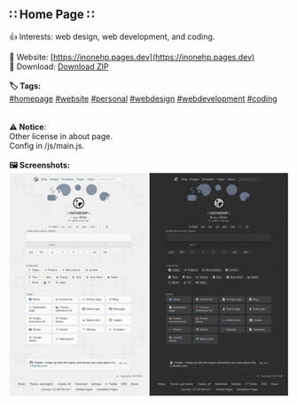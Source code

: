 
## ∷ Home Page ∷  
👍 Interests: web design, web development, and coding.  
  
🔗 Website: [https://inonehp.pages.dev](https://inonehp.pages.dev)  
💾 Download: [Download ZIP](https://github.com/inonehp/inonehp.pages.dev/archive/refs/heads/main.zip)  
<br>
<strong>🏷️ Tags:</strong>  
[#homepage](https://github.com/topics/homepage)
[#website](https://github.com/topics/website)
[#personal](https://github.com/topics/personal)
[#webdesign](https://github.com/topics/webdesign)
[#webdevelopment](https://github.com/topics/webdevelopment)
[#coding](https://github.com/topics/coding)  
<br><br>
<strong>⚠️ Notice</strong>:  
Other license in about page.  
Config in /js/main.js.  
<br>
<strong>🖼️ Screenshots<strong>:  
<img src="/img/screenshot.png" width="250px" alt="light page">
<img src="/img/screenshot2.png" width="250px" alrt="dark page">
<br>
<br>
<!--
![screenshot light](/img/screenshot.png)  
![screenshot dark](/img/screenshot2.png)  
-->









